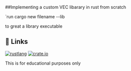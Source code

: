 ##Implementing a custom VEC libarary in rust from scratch

`run cargo new filename --lib

to great a library executable


## 🔗 Links
[![rustlang](https://doc.rust-lang.org/book/)](https://doc.rust-lang.org/book/)
[![crate.io](https://doc.rust-lang.org/std/)](https://doc.rust-lang.org/std/)

This is for educational purposes only


